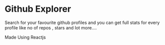 # Github Explorer
Search for your favourite github profiles and you can get full stats for every profile like no of repos , stars and lot more....

Made Using Reactjs

